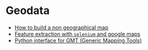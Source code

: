 # Geodata

- [How to build a non geographical map](https://towardsdatascience.com/how-to-build-a-non-geographical-map-1-8d3373e83d6c)
- [Feature extraction with `selenium` and google maps](https://towardsdatascience.com/google-maps-feature-extraction-with-selenium-faa2b97b29af)
- [Python interface for GMT (Generic Mapping Tools)](https://github.com/GenericMappingTools/pygmt)
